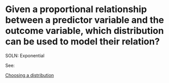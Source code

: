# Given a proportional relationship between a predictor variable and the outcome variable, which distribution can be used to model their relation?

SOLN: Exponential

See:

[Choosing a distribution](https://www.notion.so/Choosing-a-distribution-fccc2243602e4099a0ff6092e96aa49f?pvs=21)